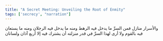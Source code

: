 ```yaml
---
title: "A Secret Meeting: Unveiling the Root of Enmity"
tags: ['secrecy', "narration"]
---
```


 والأسرار منازل فمن السرِّ ما يدخل فيه الرهط ومنه ما يدخل فيه الرجلان ومنه ما يستعان فيه بالقوم ولا أرى لهذا السرِّ  في قدر منزلته  أن يشترك فيه إلا أربع آذان ولسانان

